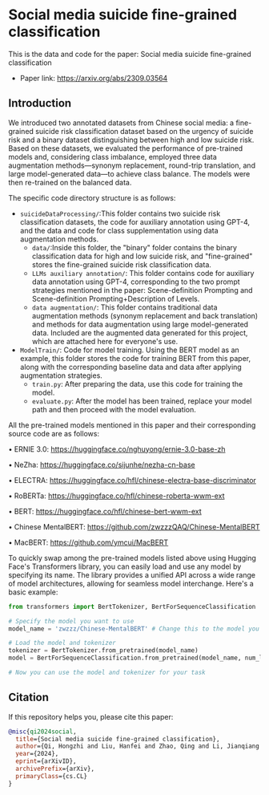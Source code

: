 # Social media suicide fine-grained classification

This is the data and code for the paper: Social media suicide fine-grained classification

* Paper link: https://arxiv.org/abs/2309.03564

## Introduction

We introduced two annotated datasets from Chinese social media: a fine-grained suicide risk classification dataset based on the urgency of suicide risk and a binary dataset distinguishing between high and low suicide risk. Based on these datasets, we evaluated the performance of pre-trained models and, considering class imbalance, employed three data augmentation methods—synonym replacement, round-trip translation, and large model-generated data—to achieve class balance. The models were then re-trained on the balanced data.

The specific code directory structure is as follows:

- `suicideDataProcessing/`:This folder contains two suicide risk classification datasets, the code for auxiliary annotation using GPT-4, and the data and code for class supplementation using data augmentation methods.
  - `data/`:Inside this folder, the "binary" folder contains the binary classification data for high and low suicide risk, and "fine-grained" stores the fine-grained suicide risk classification data.
  - `LLMs auxiliary annotation/`: This folder contains code for auxiliary data annotation using GPT-4, corresponding to the two prompt strategies mentioned in the paper: Scene-definition Prompting and Scene-definition Prompting+Description of Levels.
  - `data augmentation/`: This folder contains traditional data augmentation methods (synonym replacement and back translation) and methods for data augmentation using large model-generated data. Included are the augmented data generated for this project, which are attached here for everyone's use.
- `ModelTrain/`: Code for model training. Using the BERT model as an example, this folder stores the code for training BERT from this paper, along with the corresponding baseline data and data after applying augmentation strategies.
  - `train.py`: After preparing the data, use this code for training the model.
  - `evaluate.py`: After the model has been trained, replace your model path and then proceed with the model evaluation.

All the pre-trained models mentioned in this paper and their corresponding source code are as follows:

• ERNIE 3.0: https://huggingface.co/nghuyong/ernie-3.0-base-zh 

• NeZha: https://huggingface.co/sijunhe/nezha-cn-base 

• ELECTRA: https://huggingface.co/hfl/chinese-electra-base-discriminator 

• RoBERTa: https://huggingface.co/hfl/chinese-roberta-wwm-ext 

• BERT: https://huggingface.co/hfl/chinese-bert-wwm-ext 

• Chinese MentalBERT: https://github.com/zwzzzQAQ/Chinese-MentalBERT 

• MacBERT: https://github.com/ymcui/MacBERT

To quickly swap among the pre-trained models listed above using Hugging Face's Transformers library, you can easily load and use any model by specifying its name. The library provides a unified API across a wide range of model architectures, allowing for seamless model interchange. Here's a basic example:
```python
from transformers import BertTokenizer, BertForSequenceClassification

# Specify the model you want to use
model_name = 'zwzzz/Chinese-MentalBERT' # Change this to the model you want

# Load the model and tokenizer
tokenizer = BertTokenizer.from_pretrained(model_name)
model = BertForSequenceClassification.from_pretrained(model_name, num_labels = 11)

# Now you can use the model and tokenizer for your task


```
## Citation

If this repository helps you, please cite this paper:

```bibtex
@misc{qi2024social,
  title={Social media suicide fine-grained classification},
  author={Qi, Hongzhi and Liu, Hanfei and Zhao, Qing and Li, Jianqiang and Zhai, Wei and Yang, Bing Xiang and Fu, Guanghui},
  year={2024},
  eprint={arXivID},
  archivePrefix={arXiv},
  primaryClass={cs.CL}
}

```
